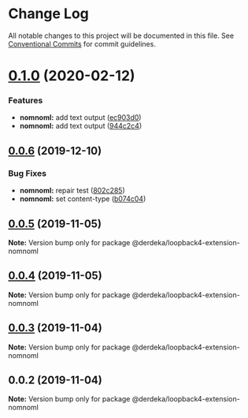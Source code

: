 # Change Log

All notable changes to this project will be documented in this file.
See [Conventional Commits](https://conventionalcommits.org) for commit guidelines.

# [0.1.0](https://github.com/derdeka/loopback4-extensions/compare/@derdeka/loopback4-extension-nomnoml@0.0.6...@derdeka/loopback4-extension-nomnoml@0.1.0) (2020-02-12)


### Features

* **nomnoml:** add text output ([ec903d0](https://github.com/derdeka/loopback4-extensions/commit/ec903d0e376f303472debfd92c623230a85bdfde))
* **nomnoml:** add text output ([944c2c4](https://github.com/derdeka/loopback4-extensions/commit/944c2c46f8d620d13003675ac8db0858b4ae0180))





## [0.0.6](https://github.com/derdeka/loopback4-extensions/compare/@derdeka/loopback4-extension-nomnoml@0.0.5...@derdeka/loopback4-extension-nomnoml@0.0.6) (2019-12-10)


### Bug Fixes

* **nomnoml:** repair test ([802c285](https://github.com/derdeka/loopback4-extensions/commit/802c2859d8a06de855e28f96f03fed9879d6e077))
* **nomnoml:** set content-type ([b074c04](https://github.com/derdeka/loopback4-extensions/commit/b074c046dc860c0722a84aabfabf6ca24ae4db15))





## [0.0.5](https://github.com/derdeka/loopback4-extensions/compare/@derdeka/loopback4-extension-nomnoml@0.0.4...@derdeka/loopback4-extension-nomnoml@0.0.5) (2019-11-05)

**Note:** Version bump only for package @derdeka/loopback4-extension-nomnoml





## [0.0.4](https://github.com/derdeka/loopback4-extensions/compare/@derdeka/loopback4-extension-nomnoml@0.0.3...@derdeka/loopback4-extension-nomnoml@0.0.4) (2019-11-05)

**Note:** Version bump only for package @derdeka/loopback4-extension-nomnoml





## [0.0.3](https://github.com/derdeka/loopback4-extensions/compare/@derdeka/loopback4-extension-nomnoml@0.0.2...@derdeka/loopback4-extension-nomnoml@0.0.3) (2019-11-04)

**Note:** Version bump only for package @derdeka/loopback4-extension-nomnoml





## 0.0.2 (2019-11-04)

**Note:** Version bump only for package @derdeka/loopback4-extension-nomnoml
